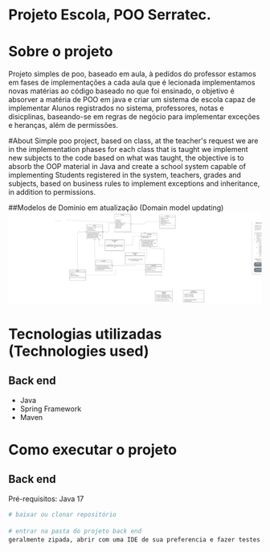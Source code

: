 # Projeto Escola, POO Serratec.


# Sobre o projeto
Projeto simples de poo, baseado em aula, à pedidos do professor estamos em fases de implementações a cada aula que é lecionada implementamos
novas matérias ao código baseado no que foi ensinado, o objetivo é absorver a matéria de POO em java e criar um sistema de escola capaz de implementar
Alunos registrados no sistema, professores, notas e disicplinas, baseando-se em regras de negócio para implementar exceções e heranças, além de permissões.

#About
Simple poo project, based on class, at the teacher's request we are in the implementation phases for each class that is taught we implement
new subjects to the code based on what was taught, the objective is to absorb the OOP material in Java and create a school system capable of implementing
Students registered in the system, teachers, grades and subjects, based on business rules to implement exceptions and inheritance, in addition to permissions.

##Modelos de Dominio em atualização (Domain model updating)
![Modelo UML Diagram](https://github.com/Cilentoo/EscolaSenai/blob/main/assets/ClassesEscolaSenai.png)

# Tecnologias utilizadas (Technologies used)
## Back end
- Java
- Spring Framework
- Maven

# Como executar o projeto

## Back end
Pré-requisitos: Java 17

```bash
# baixar ou clonar repositório

# entrar na pasta do projeto back end
geralmente zipada, abrir com uma IDE de sua preferencia e fazer testes no console
```
